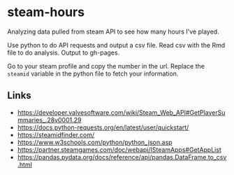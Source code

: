 # steam-hours
Analyzing data pulled from steam API to see how many hours I've played.

Use python to do API requests and output a csv file. Read csv with the Rmd file to do analysis. Output to gh-pages.

Go to your steam profile and copy the number in the url. Replace the `steamid` variable in the python file to fetch your information.

## Links

* https://developer.valvesoftware.com/wiki/Steam_Web_API#GetPlayerSummaries_.28v0001.29
* https://docs.python-requests.org/en/latest/user/quickstart/
* https://steamidfinder.com/
* https://www.w3schools.com/python/python_json.asp
* https://partner.steamgames.com/doc/webapi/ISteamApps#GetAppList
* https://pandas.pydata.org/docs/reference/api/pandas.DataFrame.to_csv.html
